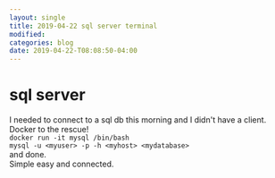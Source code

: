 ```yaml
---
layout: single
title: 2019-04-22 sql server terminal
modified:
categories: blog
date: 2019-04-22-T08:08:50-04:00
---
```


# sql server
I needed to connect to a sql db this morning and I didn't have a client.  Docker to the rescue! <br>
`docker run -it mysql /bin/bash` <br>
`mysql -u <myuser> -p -h <myhost> <mydatabase>` <br> 
and done. <br>
Simple easy and connected.

